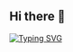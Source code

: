 ## Hi there 👋

<a href="https://git.io/typing-svg"><img src="https://readme-typing-svg.demolab.com?font=Geist&pause=1000&color=D1C2FF&width=435&lines=I+am+working+on+nextjs+web+apps" alt="Typing SVG" /></a>
<!--
**sleevezip/sleevezip** is a ✨ _special_ ✨ repository because its `README.md` (this file) appears on your GitHub profile.

Here are some ideas to get you started:

- 🔭 I’m currently working on ...
- 🌱 I’m currently learning ...
- 👯 I’m looking to collaborate on ...
- 🤔 I’m looking for help with ...
- 💬 Ask me about ...
- 📫 How to reach me: ...
- 😄 Pronouns: ...
- ⚡ Fun fact: ...
-->
